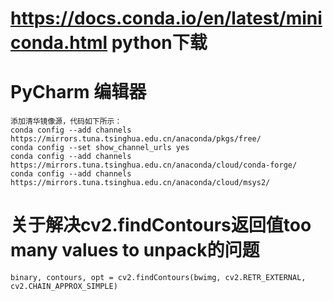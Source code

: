 # https://docs.conda.io/en/latest/miniconda.html python下载

# PyCharm 编辑器

```
添加清华镜像源，代码如下所示：
conda config --add channels https://mirrors.tuna.tsinghua.edu.cn/anaconda/pkgs/free/
conda config --set show_channel_urls yes
conda config --add channels https://mirrors.tuna.tsinghua.edu.cn/anaconda/cloud/conda-forge/
conda config --add channels https://mirrors.tuna.tsinghua.edu.cn/anaconda/cloud/msys2/
```

# 关于解决cv2.findContours返回值too many values to unpack的问题

```
binary, contours, opt = cv2.findContours(bwimg, cv2.RETR_EXTERNAL, cv2.CHAIN_APPROX_SIMPLE)
```